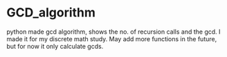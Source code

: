 # GCD_algorithm
python made gcd algorithm, shows the no. of recursion calls and the gcd. I made it for my discrete math study.
May add more functions in the future, but for now it only calculate gcds.
